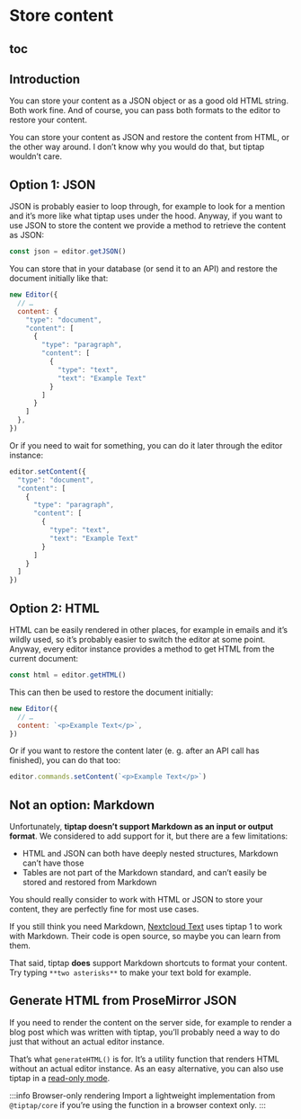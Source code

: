 # Store content

## toc

## Introduction
You can store your content as a JSON object or as a good old HTML string. Both work fine. And of course, you can pass both formats to the editor to restore your content.

You can store your content as JSON and restore the content from HTML, or the other way around. I don’t know why you would do that, but tiptap wouldn’t care.

## Option 1: JSON
JSON is probably easier to loop through, for example to look for a mention and it’s more like what tiptap uses under the hood. Anyway, if you want to use JSON to store the content we provide a method to retrieve the content as JSON:

```js
const json = editor.getJSON()
```

You can store that in your database (or send it to an API) and restore the document initially like that:

```js
new Editor({
  // …
  content: {
    "type": "document",
    "content": [
      {
        "type": "paragraph",
        "content": [
          {
            "type": "text",
            "text": "Example Text"
          }
        ]
      }
    ]
  },
})
```

Or if you need to wait for something, you can do it later through the editor instance:

```js
editor.setContent({
  "type": "document",
  "content": [
    {
      "type": "paragraph",
      "content": [
        {
          "type": "text",
          "text": "Example Text"
        }
      ]
    }
  ]
})
```

## Option 2: HTML
HTML can be easily rendered in other places, for example in emails and it’s wildly used, so it’s probably easier to switch the editor at some point. Anyway, every editor instance provides a method to get HTML from the current document:

```js
const html = editor.getHTML()
```

This can then be used to restore the document initially:

```js
new Editor({
  // …
  content: `<p>Example Text</p>`,
})
```

Or if you want to restore the content later (e. g. after an API call has finished), you can do that too:
```js
editor.commands.setContent(`<p>Example Text</p>`)
```

## Not an option: Markdown

Unfortunately, **tiptap doesn’t support Markdown as an input or output format**. We considered to add support for it, but there are a few limitations:

* HTML and JSON can both have deeply nested structures, Markdown can’t have those
* Tables are not part of the Markdown standard, and can’t easily be stored and restored from Markdown

You should really consider to work with HTML or JSON to store your content, they are perfectly fine for most use cases.

If you still think you need Markdown, [Nextcloud Text](https://github.com/nextcloud/text) uses tiptap 1 to work with Markdown. Their code is open source, so maybe you can learn from them.

That said, tiptap **does** support Markdown shortcuts to format your content. Try typing `**two asterisks**` to make your text bold for example.

## Generate HTML from ProseMirror JSON
If you need to render the content on the server side, for example to render a blog post which was written with tiptap, you’ll probably need a way to do just that without an actual editor instance.

That’s what `generateHTML()` is for. It’s a utility function that renders HTML without an actual editor instance. As an easy alternative, you can also use tiptap in a [read-only mode](/examples/read-only).

:::info Browser-only rendering
Import a lightweight implementation from `@tiptap/core` if you’re using the function in a browser context only.
:::

<demo name="Api/Schema/GenerateHTML" highlight="6,29-33"/>
